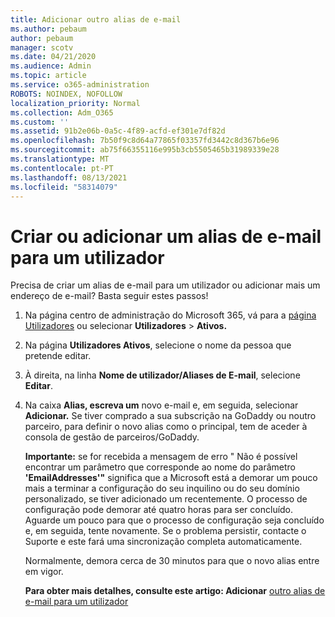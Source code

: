```yaml
---
title: Adicionar outro alias de e-mail
ms.author: pebaum
author: pebaum
manager: scotv
ms.date: 04/21/2020
ms.audience: Admin
ms.topic: article
ms.service: o365-administration
ROBOTS: NOINDEX, NOFOLLOW
localization_priority: Normal
ms.collection: Adm_O365
ms.custom: ''
ms.assetid: 91b2e06b-0a5c-4f89-acfd-ef301e7df82d
ms.openlocfilehash: 7b50f9c8d64a77865f03357fd3442c8d367b6e96
ms.sourcegitcommit: ab75f66355116e995b3cb5505465b31989339e28
ms.translationtype: MT
ms.contentlocale: pt-PT
ms.lasthandoff: 08/13/2021
ms.locfileid: "58314079"
---
```

# <a name="create-or-add-an-email-alias-for-a-user"></a>Criar ou adicionar um alias de e-mail para um utilizador

Precisa de criar um alias de e-mail para um utilizador ou adicionar mais um endereço de e-mail? Basta seguir estes passos!
  
1. Na página centro de administração do Microsoft 365, vá para a [página Utilizadores](https://go.microsoft.com/fwlink/p/?linkid=834822) ou selecionar **Utilizadores**  >  **Ativos.**
    
2. Na página **Utilizadores Ativos**, selecione o nome da pessoa que pretende editar. 
    
3. À direita, na linha **Nome de utilizador/Aliases de E-mail**, selecione **Editar**.
    
4. Na caixa **Alias, escreva um** novo e-mail e, em seguida, selecionar **Adicionar.** Se tiver comprado a sua subscrição na GoDaddy ou noutro parceiro, para definir o novo alias como o principal, tem de aceder à consola de gestão de parceiros/GoDaddy. 
    
    **Importante:** se for recebida a mensagem de erro " Não é possível encontrar um parâmetro que corresponde ao nome do parâmetro **'EmailAddresses'"** significa que a Microsoft está a demorar um pouco mais a terminar a configuração do seu inquilino ou do seu domínio personalizado, se tiver adicionado um recentemente. O processo de configuração pode demorar até quatro horas para ser concluído. Aguarde um pouco para que o processo de configuração seja concluído e, em seguida, tente novamente. Se o problema persistir, contacte o Suporte e este fará uma sincronização completa automaticamente.
    
    Normalmente, demora cerca de 30 minutos para que o novo alias entre em vigor.
    
    **Para obter mais detalhes, consulte este artigo: Adicionar** [outro alias de e-mail para um utilizador](https://docs.microsoft.com/microsoft-365/admin/email/add-another-email-alias-for-a-user)
    


